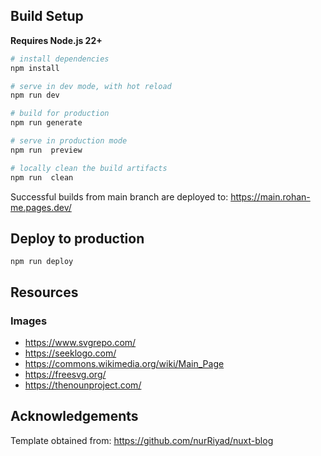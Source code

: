 ## Build Setup

**Requires Node.js 22+**

```bash
# install dependencies
npm install

# serve in dev mode, with hot reload
npm run dev

# build for production
npm run generate

# serve in production mode
npm run  preview

# locally clean the build artifacts
npm run  clean

```

Successful builds from main branch are deployed to: https://main.rohan-me.pages.dev/


## Deploy to production
```
npm run deploy
```

## Resources
### Images
* https://www.svgrepo.com/
* https://seeklogo.com/
* https://commons.wikimedia.org/wiki/Main_Page
* https://freesvg.org/
* https://thenounproject.com/


## Acknowledgements
Template obtained from: https://github.com/nurRiyad/nuxt-blog

